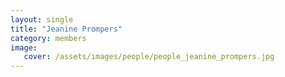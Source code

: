 ```yaml
---
layout: single
title: "Jeanine Prompers"
category: members
image:
   cover: /assets/images/people/people_jeanine_prompers.jpg
---
```


